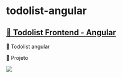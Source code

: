 # todolist-angular
<h2>
    <a href="https://gabrielffguimaraes.github.io/todolist-angular/">🔗 Todolist Frontend - Angular</a>
</h2>
<p>🚀 Todolist angular </p>

<p>🚀 Projeto </p>
<img src="https://gabrielffguimaraes.github.io/todolist-angular/assets/app.png">
